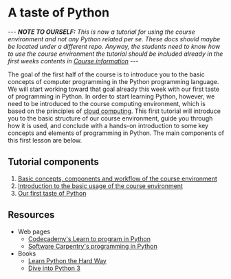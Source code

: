 # A taste of Python

 --- _**NOTE TO OURSELF:** This is now a tutorial for using the course environment and not any Python related per se. 
These docs should maybe be located under a different repo. Anyway, the students need to know how to use the course environment the tutorial should be included already
in the first weeks contents in [Course information](https://github.com/Python-for-geo-people/Course-information)_ ---   

The goal of the first half of the course is to introduce you to the basic concepts of computer programming in the Python programming language.
We will start working toward that goal already this week with our first taste of programming in Python.
In order to start learning Python, however, we need to be introduced to the course computing environment, which is based on the principles of [cloud computing](https://en.wikipedia.org/wiki/Cloud_computing). 
This first tutorial will introduce you to the basic structure of our course environment, guide you through how it is used, and conclude with a hands-on introduction to some key concepts and elements of programming in Python.
The main components of this first lesson are below.

## Tutorial components

 1. [Basic concepts, components and workflow of the course environment](course-environment-components.md) 
 2. [Introduction to the basic usage of the course environment](intro-to-course-environment.md)
 3. [Our first taste of Python](A-taste-of-Python.md)

## Resources
- Web pages
  - [Codecademy's Learn to program in Python](https://www.codecademy.com/learn/python)
  - [Software Carpentry's programming in Python](https://swcarpentry.github.io/python-novice-inflammation/)
- Books
  - [Learn Python the Hard Way](http://learnpythonthehardway.org/book/)
  - [Dive into Python 3](http://www.diveinto.org/python3/)
